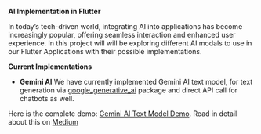 **AI Implementation in Flutter**

In today’s tech-driven world, integrating AI into applications has become increasingly popular, offering seamless interaction and enhanced user experience. In this project will will be exploring different AI modals to use in our Flutter Applications with their possible implementations.

**Current Implementations**

- **Gemini AI**
We have currently implemented Gemini AI text model, for text generation via [google_generative_ai](https://pub.dev/packages/google_generative_ai) package and direct API call for chatbots as well.

Here is the complete demo: [Gemini AI Text Model Demo](https://youtu.be/IFlHGiI2T8A).
Read in detail about this on [Medium](https://seayeshaiftikhar.medium.com/use-gemini-ai-to-enhance-your-flutterapp-dc773ff563c7) 
 
